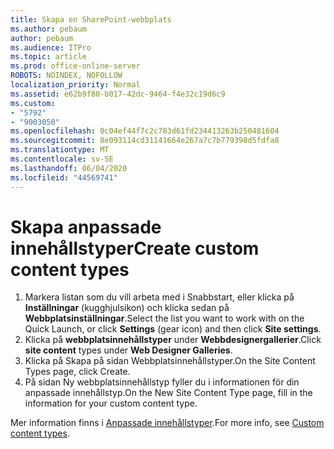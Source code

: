 ```yaml
---
title: Skapa en SharePoint-webbplats
ms.author: pebaum
author: pebaum
ms.audience: ITPro
ms.topic: article
ms.prod: office-online-server
ROBOTS: NOINDEX, NOFOLLOW
localization_priority: Normal
ms.assetid: e62b9f80-b017-42dc-9464-f4e32c19d6c9
ms.custom:
- "5792"
- "9003050"
ms.openlocfilehash: 0c04ef44f7c2c783d61fd234413263b250481604
ms.sourcegitcommit: 8e093114cd31141664e267a7c7b779398d5fdfa8
ms.translationtype: MT
ms.contentlocale: sv-SE
ms.lasthandoff: 06/04/2020
ms.locfileid: "44569741"
---
```

# <a name="create-custom-content-types"></a><span data-ttu-id="168fb-102">Skapa anpassade innehållstyper</span><span class="sxs-lookup"><span data-stu-id="168fb-102">Create custom content types</span></span>

1. <span data-ttu-id="168fb-103">Markera listan som du vill arbeta med i Snabbstart, eller klicka på **Inställningar** (kugghjulsikon) och klicka sedan på **Webbplatsinställningar**.</span><span class="sxs-lookup"><span data-stu-id="168fb-103">Select the list you want to work with on the Quick Launch, or click **Settings**  (gear icon) and then click  **Site settings**.</span></span>
2. <span data-ttu-id="168fb-104">Klicka på **webbplatsinnehållstyper** under **Webbdesignergallerier**.</span><span class="sxs-lookup"><span data-stu-id="168fb-104">Click **site content**  types under  **Web Designer Galleries**.</span></span>
3. <span data-ttu-id="168fb-105">Klicka på Skapa på sidan Webbplatsinnehållstyper.</span><span class="sxs-lookup"><span data-stu-id="168fb-105">On the Site Content Types page, click Create.</span></span>
4. <span data-ttu-id="168fb-106">På sidan Ny webbplatsinnehållstyp fyller du i informationen för din anpassade innehållstyp.</span><span class="sxs-lookup"><span data-stu-id="168fb-106">On the New Site Content Type page, fill in the information for your custom content type.</span></span>

<span data-ttu-id="168fb-107">Mer information finns i [Anpassade innehållstyper](https://support.microsoft.com/office/e1277a2e-a1e8-4473-9126-91a0647766e5#__toc323548991).</span><span class="sxs-lookup"><span data-stu-id="168fb-107">For more info, see  [Custom content types](https://support.microsoft.com/office/e1277a2e-a1e8-4473-9126-91a0647766e5#__toc323548991).</span></span>